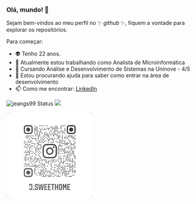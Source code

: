 ### Olá, mundo! 👋


Sejam bem-vindos ao meu perfil no ✨ _github_ ✨, fiquem a vontade para explorar os repositórios.

Para começar:

- :alien: Tenho 22 anos.
- 🔭 Atualmente estou trabalhando como Analista de Microinformática
- 🌱 Cursando Análise e Desenvolvimento de Sistemas na Uninove - 4/5
- 🤔 Estou procurando ajuda para saber como entrar na área de desenvolvimento
- 📫 Como me encontrar: [LinkedIn](https://is.gd/lAlIpw)

![jeangs99 Status](https://github-readme-stats.vercel.app/api?username=jeangs99&show_icons=true&theme=dark&include_all_commits=true&count_private=true")
<img height="180em" src="https://github-readme-stats.vercel.app/api/top-langs/?username=jeangs99&layout=compact&langs_count=7&theme=dark"/>


![insta](insta.png)
